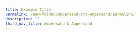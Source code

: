 ```yaml
---
title: Example Title
permalink: /new-folder/ampersand-and-ampersand/permalink/
description: ""
third_nav_title: Ampersand & Ampersand
---
```

